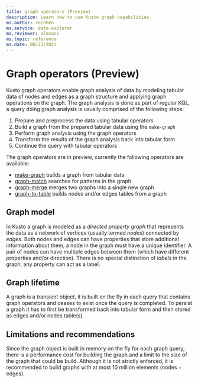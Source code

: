 ```yaml
---
title: graph operators (Preview)
description: Learn how to use Kusto graph capabilities.
ms.author: rocohen
ms.service: data-explorer
ms.reviewer: alexans
ms.topic: reference
ms.date: 08/23/2023
---
```

# Graph operators (Preview)

Kusto graph operators enable graph analysis of data by modeling tabular data of nodes and edges as a graph structure and applying graph operations on the graph. The graph analysis is done as part of regular KQL, a query doing graph analysis is usually comprised of the following steps:
1.  Prepare and preprocess the data using tabular operators
2.  Build a graph from the prepared tabular data using the `make-graph`
3.  Perform graph analysis using the graph operators
4.  Transform the results of the graph analysis back into tabular form
5.  Continue the query with tabular operators

The graph operators are in preview, currently the following operators are available:

* [make-graph](make-graph-operator.md) builds a graph from tabular data
* [graph-match](graph-match-operator.md) searches for patterns in the graph
* [graph-merge](graph-merge-operator.md) merges two graphs into a single new graph 
* [graph-to-table](graph-to-table-operator.md) builds nodes and/or edges tables from a graph

## Graph model

In Kusto a graph is modeled as a *directed property graph* that represents the data as a network of vertices (usually termed *nodes*) connected by *edges*. Both nodes and edges can have properties that store additional information about them, a node in the graph must have a unique identifier. A pair of nodes can have multiple edges between them (which have different properties and/or direction). There is no special distinction of *labels* in the graph, any property can act as a label.

## Graph lifetime

A graph is a transient object, it is built on the fly in each query that contains graph operators and ceases to exist once the query is completed. To persist a graph it has to first be transformed back into tabular form and then stored as edges and/or nodes table(s).

## Limitations and recommendations

Since the graph object is built in memory on the fly for each graph query, there is a performance cost for building the graph and a limit to the size of the graph that could be build. Although it is not strictly enforced, it is recommended to build graphs with at most 10 million elements (nodes + edges).
